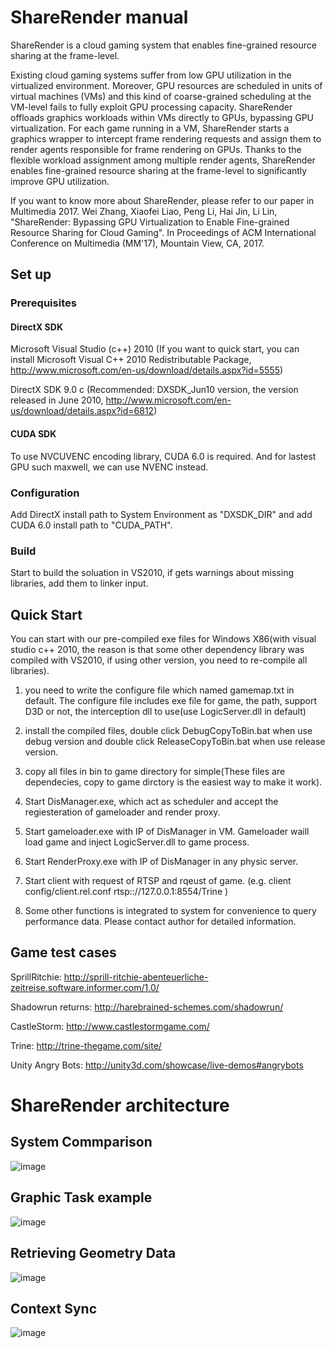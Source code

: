 # ShareRender manual

ShareRender is a cloud gaming system that enables fine-grained resource sharing at the frame-level. 

Existing cloud gaming systems suffer from low GPU utilization in the virtualized environment. Moreover, GPU resources are scheduled in units of virtual machines (VMs) and this kind of coarse-grained scheduling at the VM-level fails to fully exploit GPU processing capacity. ShareRender offloads graphics workloads within VMs directly to GPUs, bypassing GPU virtualization. For each game running in a VM, ShareRender starts a graphics wrapper to intercept frame rendering requests and assign them to render agents responsible for frame rendering on GPUs. Thanks to the flexible workload assignment among multiple render agents, ShareRender enables fine-grained resource sharing at the frame-level to significantly improve GPU utilization.

If you want to know more about ShareRender, please refer to our paper in Multimedia 2017. Wei Zhang, Xiaofei Liao, Peng Li, Hai Jin, Li Lin, "ShareRender: Bypassing GPU Virtualization to Enable Fine-grained Resource Sharing for Cloud Gaming". In Proceedings of ACM International Conference on Multimedia (MM'17), Mountain View, CA, 2017.
 
## Set up

### Prerequisites

#### DirectX SDK
Microsoft Visual Studio (c++) 2010 (If you want to quick start, you can install Microsoft Visual C++ 2010 Redistributable Package, http://www.microsoft.com/en-us/download/details.aspx?id=5555)

DirectX SDK 9.0 c (Recommended: DXSDK_Jun10 version, the version released in June 2010, http://www.microsoft.com/en-us/download/details.aspx?id=6812)

#### CUDA SDK
To use NVCUVENC encoding library, CUDA 6.0 is required. And for lastest GPU such maxwell, we can use NVENC instead.

### Configuration
Add DirectX install path to System Environment as "DXSDK_DIR" and add CUDA 6.0 install path to "CUDA_PATH".

### Build

Start to build the soluation in VS2010, if gets warnings about missing libraries, add them to linker input.

## Quick Start

You can start with our pre-compiled exe files for Windows X86(with visual studio c++ 2010, the reason is that some other dependency library was compiled with VS2010, if using other version, 
you need to re-compile all libraries).

1. you need to write the configure file which named gamemap.txt in default. The configure file includes exe file for game, the path, support D3D or not, the interception dll to use(use LogicServer.dll in default)

2. install the compiled files, double click DebugCopyToBin.bat when use debug version and double click ReleaseCopyToBin.bat when use release version.

3. copy all files in bin to game directory for simple(These files are dependecies, copy to game dirctory is the easiest way to make it work).

4. Start DisManager.exe, which act as scheduler and accept the regiesteration of gameloader and render proxy.

5. Start gameloader.exe with IP of DisManager in VM. Gameloader waill load game and inject LogicServer.dll to game process.

6. Start RenderProxy.exe with IP of DisManager in any physic server.

7. Start client with request of RTSP and rqeust of game. (e.g. client config/client.rel.conf rtsp:://127.0.0.1:8554/Trine )

8. Some other functions is integrated to system for convenience to query performance data. Please contact author for detailed information.

## Game test cases


SprillRitchie: http://sprill-ritchie-abenteuerliche-zeitreise.software.informer.com/1.0/

Shadowrun returns: http://harebrained-schemes.com/shadowrun/

CastleStorm: http://www.castlestormgame.com/

Trine: http://trine-thegame.com/site/

Unity Angry Bots: http://unity3d.com/showcase/live-demos#angrybots

# ShareRender architecture

## System Commparison
![image](https://github.com/alanzw/sharerender/raw/master/pic/system-comparasion.png)

## Graphic Task example
![image](https://github.com/alanzw/sharerender/raw/master/pic/task-example.png)

## Retrieving Geometry Data
![image](https://github.com/alanzw/sharerender/raw/master/pic/retrieving-data.png)

## Context Sync
![image](https://github.com/alanzw/sharerender/raw/master/pic/context-sync.png)
